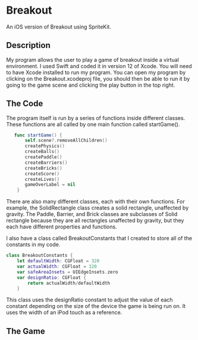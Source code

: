 # Breakout
An iOS version of Breakout using SpriteKit.

## Description
My program allows the user to play a game of breakout inside a virtual environment.
I used Swift and coded it in version 12 of Xcode. You will need to have Xcode installed
to run my program. You can open my program by clicking on the Breakout.xcodeproj file,
you should then be able to run it by going to the game scene and clicking the play 
button in the top right. 

## The Code
The program itself is run by a series of functions inside different classes.
These functions are all called by one main function called startGame().
```swift
   func startGame() {
       self.scene?.removeAllChildren()
       createPhysics()
       createBalls()
       createPaddle()
       createBarriers()
       createBricks()
       createScore()
       createLives()
       gameOverLabel = nil
    }
```
There are also many different classes, each with their own functions.
For example, the SolidRectangle class creates a solid rectangle, 
unaffected by gravity. The Paddle, Barrier, and Brick classes are 
subclasses of Solid rectangle because they are all rectangles
unaffected by gravity, but they each have different properties
and functions.

I also have a class called BreakoutConstants that I created to
store all of the constants in my code.
```swift
class BreakoutConstants {
    let defaultWidth: CGFloat = 320
    var actualWidth: CGFloat = 320
    var safeAreaInsets = UIEdgeInsets.zero
    var designRatio: CGFloat {
        return actualWidth/defaultWidth
    }
```
This class uses the designRatio constant to adjust the value
of each constant depending on the size of the device the 
game is being run on. It uses the width of an iPod touch
as a reference.

## The Game



